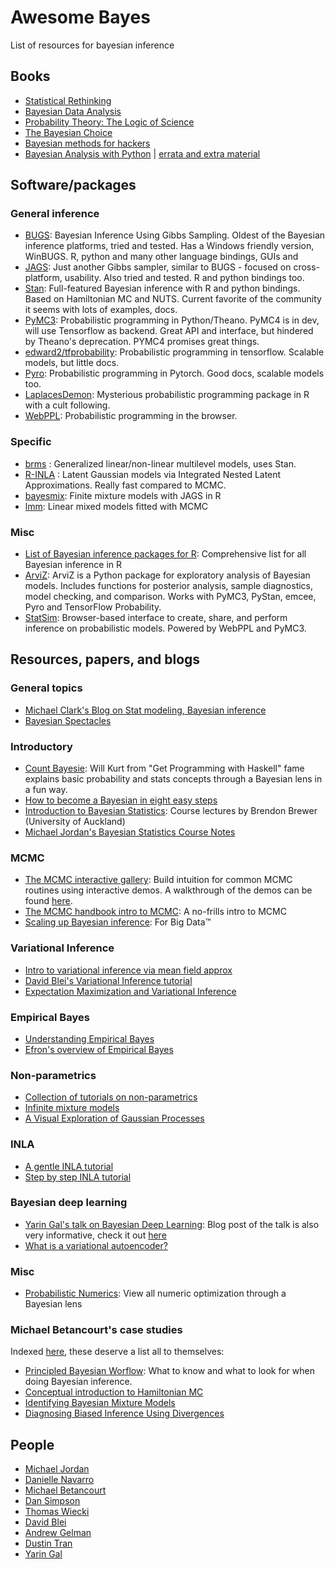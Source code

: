 # Awesome Bayes
List of resources for bayesian inference

## Books

* [Statistical Rethinking](https://xcelab.net/rm/statistical-rethinking/)
* [Bayesian Data Analysis](http://www.stat.columbia.edu/~gelman/book/)
* [Probability Theory: The Logic of Science](https://www.amazon.com/Probability-Theory-E-T-Jaynes/dp/0521592712/ref=as_li_ss_tl?ie=UTF8&qid=1462140419&sr=8-1&keywords=probability+theory+the+logic+science&linkCode=sl1&tag=counbaye09-20&linkId=c8a7186d02be8069fd78b71cce57b3c0)
* [The Bayesian Choice](https://www.amazon.com/Bayesian-Choice-Decision-Theoretic-Computational-Implementation/dp/0387715983)
* [Bayesian methods for hackers](http://camdavidsonpilon.github.io/Probabilistic-Programming-and-Bayesian-Methods-for-Hackers/)
* [Bayesian Analysis with Python](https://www.amazon.com/gp/product/1789341655/ref=dbs_a_def_rwt_bibl_vppi_i0) | [errata and extra material](https://github.com/aloctavodia/BAP)


## Software/packages

### General inference
* [BUGS](http://www.openbugs.net/w/FrontPage): Bayesian Inference Using Gibbs Sampling. Oldest of the Bayesian inference platforms, tried and tested. Has a Windows friendly version, WinBUGS. R, python and many other language bindings, GUIs and 
* [JAGS](http://mcmc-jags.sourceforge.net/): Just another Gibbs sampler, similar to BUGS - focused on cross-platform, usability. Also tried and tested. R and python bindings too.
* [Stan](https://mc-stan.org/): Full-featured Bayesian inference with R and python bindings. Based on Hamiltonian MC and NUTS. Current favorite of the community it seems with lots of examples, docs.
* [PyMC3](https://docs.pymc.io/): Probabilistic programming in Python/Theano. PyMC4 is in dev, will use Tensorflow as backend. Great API and interface, but hindered by Theano's deprecation. PYMC4 promises great things.
* [edward2/tfprobability](https://github.com/tensorflow/probability/tree/master/tensorflow_probability/python/edward2): Probabilistic programming in tensorflow. Scalable models, but little docs.
* [Pyro](https://pyro.ai/): Probabilistic programming in Pytorch. Good docs, scalable models too.
* [LaplacesDemon](https://cran.r-project.org/web/packages/LaplacesDemon/index.html): Mysterious probabilistic programming package in R with a cult following.
* [WebPPL](http://webppl.org/): Probabilistic programming in the browser.

### Specific
* [brms](https://github.com/paul-buerkner/brms) : Generalized linear/non-linear multilevel models, uses Stan.
* [R-INLA](http://www.r-inla.org/) : Latent Gaussian models via Integrated Nested Latent Approximations. Really fast compared to MCMC.
* [bayesmix](https://cran.r-project.org/web/packages/bayesmix/index.html): Finite mixture models with JAGS in R
* [lmm](https://cran.r-project.org/web/packages/lmm/index.html): Linear mixed models fitted with MCMC

### Misc
* [List of Bayesian inference packages for R](https://cran.r-project.org/web/views/Bayesian.html): Comprehensive list for all Bayesian inference in R
* [ArviZ](https://arviz-devs.github.io/arviz/): ArviZ is a Python package for exploratory analysis of Bayesian models. Includes functions for posterior analysis, sample diagnostics, model checking, and comparison. Works with PyMC3, PyStan, emcee, Pyro and TensorFlow Probability.
* [StatSim](https://statsim.com/): Browser-based interface to create, share, and perform inference on probabilistic models. Powered by WebPPL and PyMC3.

## Resources, papers, and blogs

### General topics
* [Michael Clark's Blog on Stat modeling, Bayesian inference](https://m-clark.github.io/documents.html)
* [Bayesian Spectacles](https://www.bayesianspectacles.org/)


### Introductory
* [Count Bayesie](https://www.countbayesie.com/all-posts): Will Kurt from "Get Programming with Haskell" fame explains basic probability and stats concepts through a Bayesian lens in a fun way. 
* [How to become a Bayesian in eight easy steps](https://link.springer.com/article/10.3758/s13423-017-1317-5)
* [Introduction to Bayesian Statistics](https://www.stat.auckland.ac.nz/~brewer/stats331.pdf): Course lectures by Brendon Brewer (University of Auckland)
* [Michael Jordan's Bayesian Statistics Course Notes](https://people.eecs.berkeley.edu/~jordan/courses/260-spring10/lectures/index.html)

### MCMC
* [The MCMC interactive gallery](https://chi-feng.github.io/mcmc-demo/): Build intuition for common MCMC routines using interactive demos. A walkthrough of the demos can be found [here](http://elevanth.org/blog/2017/11/28/build-a-better-markov-chain/).
* [The MCMC handbook intro to MCMC](https://www.mcmchandbook.net/HandbookChapter1.pdf): A no-frills intro to MCMC
* [Scaling up Bayesian inference](https://simons.berkeley.edu/sites/default/files/docs/6625/dunsonsimons2017.pdf): For Big Data™

### Variational Inference
* [Intro to variational inference via mean field approx](https://blog.evjang.com/2016/08/variational-bayes.html)
* [David Blei's Variational Inference tutorial](https://www.cs.princeton.edu/courses/archive/fall11/cos597C/lectures/variational-inference-i.pdf)
* [Expectation Maximization and Variational Inference](https://chrischoy.github.io/research/Expectation-Maximization-and-Variational-Inference/) 

### Empirical Bayes
* [Understanding Empirical Bayes](http://varianceexplained.org/r/empirical_bayes_baseball/)
* [Efron's overview of Empirical Bayes](http://statweb.stanford.edu/~ckirby/brad/papers/2013EBModeling.pdf)

### Non-parametrics
* [Collection of tutorials on non-parametrics](http://stat.columbia.edu/~porbanz/npb-tutorial.html)
* [Infinite mixture models](https://blog.echen.me/2012/03/20/infinite-mixture-models-with-nonparametric-bayes-and-the-dirichlet-process/)
* [A Visual Exploration of Gaussian Processes](https://distill.pub/2019/visual-exploration-gaussian-processes/)

### INLA
* [A gentle INLA tutorial](https://www.precision-analytics.ca/blog-1/inla)
* [Step by step INLA tutorial](http://www.flutterbys.com.au/stats/tut/tut12.9.html)

### Bayesian deep learning
* [Yarin Gal's talk on Bayesian Deep Learning](https://www.cs.ox.ac.uk/people/yarin.gal/website/PDFs/2017_OReilly_talk.pdf): Blog post of the talk is also very informative, check it out [here](http://mlg.eng.cam.ac.uk/yarin/blog_3d801aa532c1ce.html)
* [What is a variational autoencoder?](https://jaan.io/what-is-variational-autoencoder-vae-tutorial/)

### Misc
* [Probabilistic Numerics](http://probabilistic-numerics.org/): View all numeric optimization through a Bayesian lens

### Michael Betancourt's case studies

Indexed [here](https://betanalpha.github.io/writing/), these deserve a list all to themselves:
* [Principled Bayesian Worflow](https://betanalpha.github.io/assets/case_studies/principled_bayesian_workflow.html): What to know and what to look for when doing Bayesian inference.
* [Conceptual introduction to Hamiltonian MC](https://arxiv.org/pdf/1701.02434.pdf)
* [Identifying Bayesian Mixture Models](https://betanalpha.github.io/assets/case_studies/identifying_mixture_models.html)
* [Diagnosing Biased Inference Using Divergences](https://betanalpha.github.io/assets/case_studies/divergences_and_bias.html)


## People

* [Michael Jordan](https://people.eecs.berkeley.edu/~jordan/)
* [Danielle Navarro](https://compcogscisydney.org/)
* [Michael Betancourt](https://betanalpha.github.io/)
* [Dan Simpson](https://twitter.com/dan_p_simpson?lang=en)
* [Thomas Wiecki](https://www.patreon.com/twiecki)
* [David Blei](http://www.cs.columbia.edu/~blei/)
* [Andrew Gelman](http://www.stat.columbia.edu/~gelman/)
* [Dustin Tran](http://dustintran.com/)
* [Yarin Gal](http://www.cs.ox.ac.uk/people/yarin.gal/website/)

